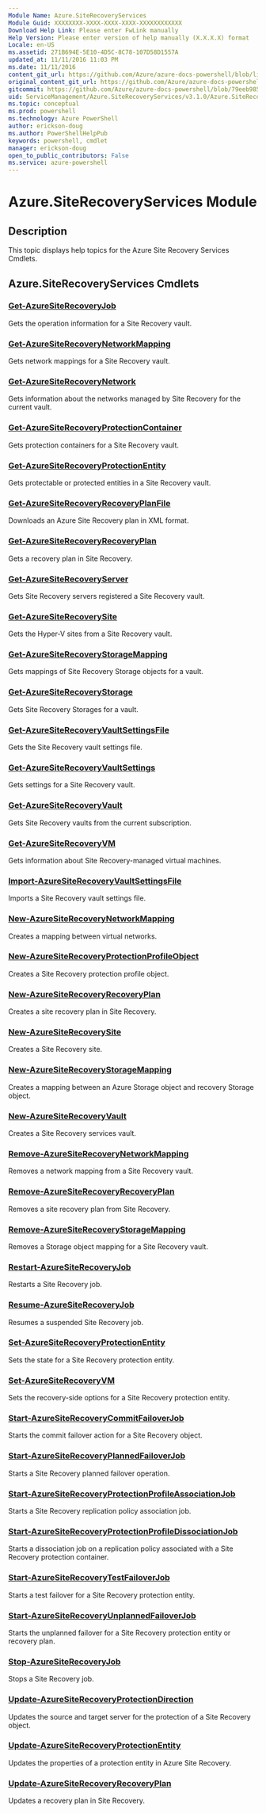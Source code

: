 ```yaml
---
Module Name: Azure.SiteRecoveryServices
Module Guid: XXXXXXXX-XXXX-XXXX-XXXX-XXXXXXXXXXXX
Download Help Link: Please enter FwLink manually
Help Version: Please enter version of help manually (X.X.X.X) format
Locale: en-US
ms.assetid: 271B694E-5E10-4D5C-8C78-107D58D1557A
updated_at: 11/11/2016 11:03 PM
ms.date: 11/11/2016
content_git_url: https://github.com/Azure/azure-docs-powershell/blob/live/azureps-cmdlets-docs/ServiceManagement/Azure.SiteRecoveryServices/v3.1.0/Azure.SiteRecoveryServices.md
original_content_git_url: https://github.com/Azure/azure-docs-powershell/blob/live/azureps-cmdlets-docs/ServiceManagement/Azure.SiteRecoveryServices/v3.1.0/Azure.SiteRecoveryServices.md
gitcommit: https://github.com/Azure/azure-docs-powershell/blob/79eeb985ea480979357fb4695832a0c3d29a48bf/azureps-cmdlets-docs/ServiceManagement/Azure.SiteRecoveryServices/v3.1.0/Azure.SiteRecoveryServices.md
uid: ServiceManagement/Azure.SiteRecoveryServices/v3.1.0/Azure.SiteRecoveryServices.md
ms.topic: conceptual
ms.prod: powershell
ms.technology: Azure PowerShell
author: erickson-doug
ms.author: PowerShellHelpPub
keywords: powershell, cmdlet
manager: erickson-doug
open_to_public_contributors: False
ms.service: azure-powershell
---
```


# Azure.SiteRecoveryServices Module
## Description
This topic displays help topics for the Azure Site Recovery Services Cmdlets.

## Azure.SiteRecoveryServices Cmdlets
### [Get-AzureSiteRecoveryJob](./Get-AzureSiteRecoveryJob.md)
Gets the operation information for a Site Recovery vault.


### [Get-AzureSiteRecoveryNetworkMapping](./Get-AzureSiteRecoveryNetworkMapping.md)
Gets network mappings for a Site Recovery vault.


### [Get-AzureSiteRecoveryNetwork](./Get-AzureSiteRecoveryNetwork.md)
Gets information about the networks managed by Site Recovery for the current vault.


### [Get-AzureSiteRecoveryProtectionContainer](./Get-AzureSiteRecoveryProtectionContainer.md)
Gets protection containers for a Site Recovery vault.


### [Get-AzureSiteRecoveryProtectionEntity](./Get-AzureSiteRecoveryProtectionEntity.md)
Gets protectable or protected entities in a Site Recovery vault.


### [Get-AzureSiteRecoveryRecoveryPlanFile](./Get-AzureSiteRecoveryRecoveryPlanFile.md)
Downloads an Azure Site Recovery plan in XML format.


### [Get-AzureSiteRecoveryRecoveryPlan](./Get-AzureSiteRecoveryRecoveryPlan.md)
Gets a recovery plan in Site Recovery.


### [Get-AzureSiteRecoveryServer](./Get-AzureSiteRecoveryServer.md)
Gets Site Recovery servers registered a Site Recovery vault.


### [Get-AzureSiteRecoverySite](./Get-AzureSiteRecoverySite.md)
Gets the Hyper-V sites from a Site Recovery vault.


### [Get-AzureSiteRecoveryStorageMapping](./Get-AzureSiteRecoveryStorageMapping.md)
Gets mappings of Site Recovery Storage objects for a vault.


### [Get-AzureSiteRecoveryStorage](./Get-AzureSiteRecoveryStorage.md)
Gets Site Recovery Storages for a vault.


### [Get-AzureSiteRecoveryVaultSettingsFile](./Get-AzureSiteRecoveryVaultSettingsFile.md)
Gets the Site Recovery vault settings file.


### [Get-AzureSiteRecoveryVaultSettings](./Get-AzureSiteRecoveryVaultSettings.md)
Gets settings for a Site Recovery vault.


### [Get-AzureSiteRecoveryVault](./Get-AzureSiteRecoveryVault.md)
Gets Site Recovery vaults from the current subscription.


### [Get-AzureSiteRecoveryVM](./Get-AzureSiteRecoveryVM.md)
Gets information about Site Recovery-managed virtual machines.


### [Import-AzureSiteRecoveryVaultSettingsFile](./Import-AzureSiteRecoveryVaultSettingsFile.md)
Imports a Site Recovery vault settings file.


### [New-AzureSiteRecoveryNetworkMapping](./New-AzureSiteRecoveryNetworkMapping.md)
Creates a mapping between virtual networks.


### [New-AzureSiteRecoveryProtectionProfileObject](./New-AzureSiteRecoveryProtectionProfileObject.md)
Creates a Site Recovery protection profile object.


### [New-AzureSiteRecoveryRecoveryPlan](./New-AzureSiteRecoveryRecoveryPlan.md)
Creates a site recovery plan in Site Recovery.


### [New-AzureSiteRecoverySite](./New-AzureSiteRecoverySite.md)
Creates a Site Recovery site.


### [New-AzureSiteRecoveryStorageMapping](./New-AzureSiteRecoveryStorageMapping.md)
Creates a mapping between an Azure Storage object and recovery Storage object.


### [New-AzureSiteRecoveryVault](./New-AzureSiteRecoveryVault.md)
Creates a Site Recovery services vault.


### [Remove-AzureSiteRecoveryNetworkMapping](./Remove-AzureSiteRecoveryNetworkMapping.md)
Removes a network mapping from a Site Recovery vault.


### [Remove-AzureSiteRecoveryRecoveryPlan](./Remove-AzureSiteRecoveryRecoveryPlan.md)
Removes a site recovery plan from Site Recovery.


### [Remove-AzureSiteRecoveryStorageMapping](./Remove-AzureSiteRecoveryStorageMapping.md)
Removes a Storage object mapping for a Site Recovery vault.


### [Restart-AzureSiteRecoveryJob](./Restart-AzureSiteRecoveryJob.md)
Restarts a Site Recovery job.


### [Resume-AzureSiteRecoveryJob](./Resume-AzureSiteRecoveryJob.md)
Resumes a suspended Site Recovery job.


### [Set-AzureSiteRecoveryProtectionEntity](./Set-AzureSiteRecoveryProtectionEntity.md)
Sets the state for a Site Recovery protection entity.


### [Set-AzureSiteRecoveryVM](./Set-AzureSiteRecoveryVM.md)
Sets the recovery-side options for a Site Recovery protection entity.


### [Start-AzureSiteRecoveryCommitFailoverJob](./Start-AzureSiteRecoveryCommitFailoverJob.md)
Starts the commit failover action for a Site Recovery object.


### [Start-AzureSiteRecoveryPlannedFailoverJob](./Start-AzureSiteRecoveryPlannedFailoverJob.md)
Starts a Site Recovery planned failover operation.


### [Start-AzureSiteRecoveryProtectionProfileAssociationJob](./Start-AzureSiteRecoveryProtectionProfileAssociationJob.md)
Starts a Site Recovery replication policy association job.


### [Start-AzureSiteRecoveryProtectionProfileDissociationJob](./Start-AzureSiteRecoveryProtectionProfileDissociationJob.md)
Starts a dissociation job on a replication policy associated with a Site Recovery protection container.


### [Start-AzureSiteRecoveryTestFailoverJob](./Start-AzureSiteRecoveryTestFailoverJob.md)
Starts a test failover for a Site Recovery protection entity.


### [Start-AzureSiteRecoveryUnplannedFailoverJob](./Start-AzureSiteRecoveryUnplannedFailoverJob.md)
Starts the unplanned failover for a Site Recovery protection entity or recovery plan.


### [Stop-AzureSiteRecoveryJob](./Stop-AzureSiteRecoveryJob.md)
Stops a Site Recovery job.


### [Update-AzureSiteRecoveryProtectionDirection](./Update-AzureSiteRecoveryProtectionDirection.md)
Updates the source and target server for the protection of a Site Recovery object.


### [Update-AzureSiteRecoveryProtectionEntity](./Update-AzureSiteRecoveryProtectionEntity.md)
Updates the properties of a protection entity in Azure Site Recovery.


### [Update-AzureSiteRecoveryRecoveryPlan](./Update-AzureSiteRecoveryRecoveryPlan.md)
Updates a recovery plan in Site Recovery.



